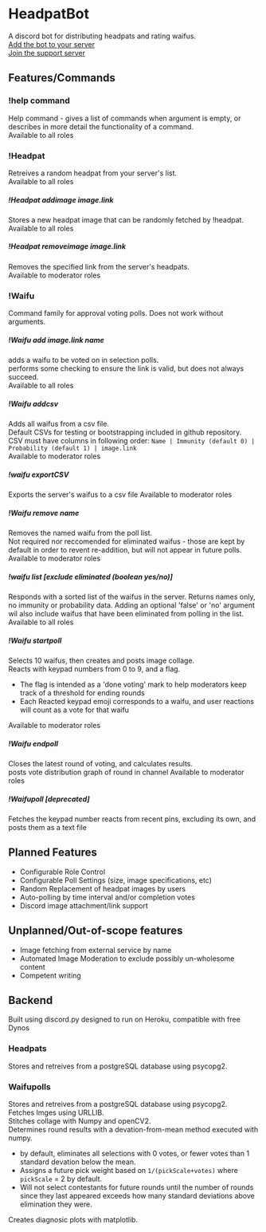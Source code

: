 # HeadpatBot

A discord bot for distributing headpats and rating waifus.  
[Add the bot to your server](https://discord.com/api/oauth2/authorize?client_id=807859649621524490&permissions=117824&scope=bot)  
[Join the support server](https://discord.gg/yhQzBYqFZb)

## Features/Commands
### !help command
Help command - gives a list of commands when <command> argument is empty, or describes in more detail the functionality of a command.  
Available to all roles
### !Headpat
Retreives a random headpat from your server's list.  
Available to all roles
##### !Headpat addimage image.link
Stores a new headpat image that can be randomly fetched by !headpat.  
Available to all roles
##### !Headpat removeimage image.link
Removes the specified link from the server's headpats.  
Available to moderator roles
### !Waifu 
Command family for approval voting polls. Does not work without arguments.
##### !Waifu add image.link name
adds a waifu to be voted on in selection polls.  
performs some checking to ensure the link is valid, but does not always succeed.  
Available to all roles
##### !Waifu addcsv
Adds all waifus from a csv file.  
Default CSVs for testing or bootstrapping included in github repository.  
CSV must have columns in following order: `Name | Immunity (default 0) | Probability (default 1) | image.link`  
Available to moderator roles
##### !waifu exportCSV
Exports the server's waifus to a csv file
Available to moderator roles
##### !Waifu remove name
Removes the named waifu from the poll list.  
Not required nor reccomended for eliminated waifus - those are kept by default in order to revent re-addition, but will not appear in future polls.  
Available to moderator roles
##### !waifu list \[exclude eliminated (boolean __yes__/no)]
Responds with a sorted list of the waifus in the server.
Returns names only, no immunity or probability data.
Adding an optional 'false' or 'no' argument wil also include waifus that have been eliminated from polling in the list.
Available to all roles
##### !Waifu startpoll
Selects 10 waifus, then creates and posts image collage.  
Reacts with keypad numbers from 0 to 9, and a flag.  
* The flag is intended as a 'done voting' mark to help moderators keep track of a threshold for ending rounds
* Each Reacted keypad emoji corresponds to a waifu, and user reactions will count as a vote for that waifu

Available to moderator roles
##### !Waifu endpoll
Closes the latest round of voting, and calculates results.  
posts vote distribution graph of round in channel
Available to moderator roles
##### !Waifupoll <round> [deprecated]
Fetches the keypad number reacts from recent pins, excluding its own, and posts them as a text file

## Planned Features
* Configurable Role Control
* Configurable Poll Settings (size, image specifications, etc)
* Random Replacement of headpat images by users
* Auto-polling by time interval and/or completion votes
* Discord image attachment/link support

## Unplanned/Out-of-scope features
* Image fetching from external service by name
* Automated Image Moderation to exclude possibly un-wholesome content
* Competent writing

## Backend
Built using discord.py
designed to run on Heroku, compatible with free Dynos
### Headpats
Stores and retreives from a postgreSQL database using psycopg2.
### Waifupolls
Stores and retreives from a postgreSQL database using psycopg2.  
Fetches Imges using URLLIB.  
Stitches collage with Numpy and openCV2.  
Determines round results with a devation-from-mean method executed with numpy.
* by default, eliminates all selections with 0 votes, or fewer votes than 1 standard devation below the mean.  
* Assigns a future pick weight based on ```1/(pickScale+votes)``` where `pickScale` = 2 by default.  
* Will not select contestants for future rounds until the number of rounds since they last appeared exceeds how many standard deviations above elimination they were.

Creates diagnosic plots with matplotlib.  
